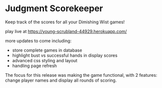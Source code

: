 # Judgment Scorekeeper

Keep track of the scores for all your Dimishing Wist games!

play live at https://young-scrubland-44929.herokuapp.com/

more updates to come including:
- store complete games in database
- highlight bust vs successful hands in display scores
- advanced css styling and layout
- handling page refresh

The focus for this release was making the game functional, with 2 features: change player names and display all rounds of scoring.
